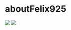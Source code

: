 # aboutFelix925
<a href="https://github.com/anuraghazra/github-readme-stats">
  <img align="left" src="https://github-readme-stats.vercel.app/api/top-langs/?username=felix925" />
</a>
<a href="https://twitter.com/FeliTech_Kotlin">
  <img src="https://img.shields.io/badge/-Twitter-1DA1F2.svg?logo=twitter&style=plastic">
</a>
